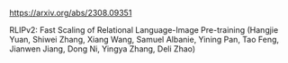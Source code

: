 https://arxiv.org/abs/2308.09351

RLIPv2: Fast Scaling of Relational Language-Image Pre-training (Hangjie Yuan, Shiwei Zhang, Xiang Wang, Samuel Albanie, Yining Pan, Tao Feng, Jianwen Jiang, Dong Ni, Yingya Zhang, Deli Zhao)